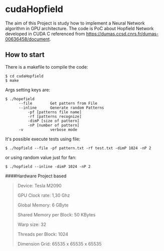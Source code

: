 # cudaHopfield

The aim of this Project is study how to implement a Neural Network algorithm in GPU architecture. The code is PoC about Hopfield Network developed in CUDA C referenced from https://dumas.ccsd.cnrs.fr/dumas-00636458/document.

## How to start
There is a makefile to compile the code:
```
$ cd cudaHopfield
$ make
```
Args setting keys are:
```
$ ./hopefield
	  --file        Get pattern from File
	  --inline      Generate random Patterns
		  -pf [patterns file name]
		  -rf [patterns recognize]
		  -dimP [size of pattern]
		  -nP [number of pattern]
	  -v            verbose mode
```

It's possible execute tests using file:
```
$ ./hopfield --file -pf pattern.txt -rf test.txt -dimP 1024 -nP 2
```
or using random value just for fan:
```
$ ./hopfield --inline -dimP 1024 -nP 2
```

####Hardware Project based
>Device: Tesla M2090
>
>GPU Clock rate: 1,30 Ghz
>
>Global Memory: 6 GByte
>
>Shared Memory per Block: 50 KBytes
>
>Warp size: 32
>
>Threads per Block: 1024
>
>Dimension Grid: 65535 x 65535 x 65535


